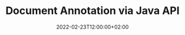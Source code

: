 ---
############################# Static ############################
layout: "product"
date: 2022-02-23T12:00:00+02:00
draft: false

product: "Annotation"
product_tag: "annotation"
platform: "Java"
platform_tag: "java"

############################# Head ############################
head_title: "Java Document Annotation API | View & Annotate PDF Word Excel PPTX Images"
head_description: "Java Document Annotation API. View, tag, comment & annotate PDF Word DOCX, Excel XLSX, PPTX, EML EMLX, VSS VSD, OTP, CAD & image file formats."

############################# Header ##########################
title: "Document Annotation via Java API"
description: "Build Java Applications with capabilities to View & Annotate PDF, HTML, MS Office and other document formats without installing any external software."
button:
    enable: true
    icon: "fas fa-arrow-down"
    label: "Download Free Trial"
    link: "https://downloads.groupdocs.com/annotation/java"

############################# SubMenu #########################
submenu:
    enable: true
    
    left:
        img_alt: "GroupDocs.Annotation for Java"
        image: "https://www.groupdocs.cloud/templates/groupdocs/images/product-logos/groupdocs-annotation-java.png"
        product: "GroupDocs.Annotation"
        platform: "Java"

    middle:
        button:
            # button loop
            - link: "#features"
              text: "Features"

            # button loop
            - link: "https://products.groupdocs.app/annotation"
              text: "Live Demos"

            # button loop
            - link: "https://purchase.groupdocs.com/pricing/annotation/java"
              text: "Pricing"

    right:
        link_download: "https://downloads.groupdocs.com/annotation"
        link_learn: "https://docs.groupdocs.com/annotation/java/"
        link_buy: "https://purchase.groupdocs.com"

############################# Overview ############################
overview:
    enable: true
    content: |
      GroupDocs.Annotation Java API is a product that allows you to work with annotations in documents on different platforms and operating systems, such as Android, MacOS, Linux, Windows. GroupDocs.Annotation provides a library with simple API that gives many advantages: for example, if you need to keep the data confidential or choose how much power you need to work with the library, or partially change the work with annotations, the library is very lightweight and flexible.

      GroupDocs.Annotation for Java API allows you to work with different types of annotations, which includes: Text, Polyline, Area, Underline, Point, Watermark, Arrow, Ellipse, Text Replacement, Distance, Text Field, Resource Redaction etc. And supports most popular documents formats such as: PDF, HTML, Microsoft Office Word, Excel spreadsheets, PowerPoint presentations, Visio, Outlook emails, images, metafiles, CAD drawing and various other formats. The API provides the ability to get thumbnails of document pages and supports importing and exporting annotation to and from PDF files.

      Using library, you can [add](/annotation/java/bmp/), [edit](/annotation/java/bmp/), [extract](/annotation/java/bmp/) and [delete](/annotation/java/bmp/) annotations from documents, rotate documents, change thumbnails solution and this is not a complete list of all the possibilities. It also offers a comprehensive set of data objects to customize annotation properties as per your requirements within all supported document formats.

      Working with the GroupDocs.Annotation for Java API is very simple and consists of just a few basic steps. At first you need to setup a license, then select the file which you want to work with, then manipulate somehow with document annotations (delete/edit/extract/delete) and save the result. For more information please see product [documentation](https://docs.groupdocs.com/annotation/java/getting-started/) or our [examples](https://github.com/groupdocs-annotation/GroupDocs.Annotation-for-Java) set.
      
      GroupDocs.Annotation is regularly updated and provides support for its customers, you are always welcome to ask us a questions or send your ideas or tell us about your needs for something new and we will gladly implement it in our new versions.
    tabs:
      enable: true
      
      ## TAB ONE ##
      tab_one:
        description: |
          Following is an overview of GroupDocs.Annotation for Java:
      
        right:
          enable: true
          icon: "fab fa-html5"
          title:  Overview
          content: |
            * Add Annotations
            * Export Annotations 
            * Import Annotations
            * Reply Based Comments
            * Annotation Compatibility
      
      ## TAB TWO ##
      tab_two:
        description: |
          GroupDocs.Annotation for Java supports all popular [document file formats](https://docs.groupdocs.com/annotation/java/supported-document-formats/) including: Microsoft Office, PDF, images and many others.

        left:
          enable: true
          table:
            # table loop
            - title: "Microsoft Office Formats"
              content: |
                * **Word**: [DOC](/annotation/java/doc/), [DOCX](/annotation/java/docx/), [DOCM](/annotation/java/docm/), [DOT](/annotation/java/dot/), [DOTX](/annotation/java/dotx/), [RTF](/annotation/java/rtf/)
                * **Excel**: [XLS](/annotation/java/xls/), [XLSX](/annotation/java/xlsx/), [XLSB](/annotation/java/xlsb/), [XLSM](/annotation/java/xlsm/)
                * **PowerPoint**: [PPT](/annotation/java/ppt/), [PPTX](/annotation/java/pptx/), [PPS](/annotation/java/pps/), [PPSX](/annotation/java/ppsx/), [POTM](/annotation/java/potm/), [POTX](/annotation/java/potx/), [PPSM](/annotation/java/ppsm/), [PPTM](/annotation/java/pptm/), [WMF](/annotation/java/wmf/), [EMF](/annotation/java/emf/)
                * **Outlook**: [EML](/annotation/java/eml/), [EMLX](/annotation/java/emlx/), [MSG](/annotation/java/msg/)
                * **Visio**: [VSS](/annotation/java/vss/), [VST](/annotation/java/vst/), [VSD](/annotation/java/vsd/), [VSDX](/annotation/java/vsdx/), [VSX](/annotation/java/vsx/)

        right:
          enable: true
          table:
            # table loop
            - title: "Other Formats"
              content: |
                * **Portable**: [PDF](/annotation/java/pdf/) (PDF/A-1a, PDF/A-1b, PDF/A-2a)
                * **OpenDocument**: [ODT](/annotation/java/odt/), [ODS](/annotation/java/ods/), [ODP](/annotation/java/odp/)
                * **Images**: [BMP](/annotation/java/bmp/), [JPG](/annotation/java/jpg/), [JPEG](/annotation/java/jpeg/), [TIFF](/annotation/java/tiff/), [TIF](/annotation/java/tif/), [PNG](/annotation/java/png/), [GIF](/annotation/java/gif/), [DCM](/annotation/java/dcm/), [DICOM](/annotation/java/dicom/)
                * **AutoCAD**: [DWG](/annotation/java/dwg/), [DXF](/annotation/java/dxf/), [CAD](/annotation/java/cad/)
                * **Other**: [HTM](/annotation/java/htm/), [HTML](/annotation/java/html/), [CSV](/annotation/java/csv/), [DJVU](/annotation/java/djvu/), [OTP](/annotation/java/otp/), [OTT](/annotation/java/ott/)

      ## TAB THREE ##
      tab_three:
        description: |
          GroupDocs.Annotation for Java supports following Operating Systems, Frameworks & Package Managers:
        
        left:
          enable: true
          table:
            # table loop
            - icon: "fab fa-windows"
              title:  Operating Systems
              content: |
                * Microsoft Windows Desktop
                * Microsoft Windows Server
                * Linux
                * MacOS

            # table loop
            - icon: "fas fa-code"
              title:  Supported Frameworks
              content: |
                * Java 7 (1.7) and above

        right:
          enable: true
          table:
            # table loop
            - icon: "fas fa-cogs"
              title:  Development Environments
              content: |
                * NetBeans
                * IntelliJ IDEA
                * Eclipse

            # table loop
            - icon: "fas fa-tools"
              title:  Build Automation Tool
              content: |
                * Maven

############################# Features ############################
features:
    enable: true
    title: GroupDocs.Annotation for Java Features

    feature:
      # feature loop
      - icon: "fas fa-copy"
        link: "https://docs.groupdocs.com/annotation/java/add-area-annotation/"
        content: Add Area Annotation in Document and Link Simple & Nested Comments

      # feature loop
      - icon: "fas fa-eye"
        link: "https://docs.groupdocs.com/annotation/java/add-arrow-annotation/"
        content: Point to a Particular Content using Arrow Annotation

      # feature loop
      - icon: "fas fa-bolt"
        link: "https://docs.groupdocs.com/annotation/java/add-watermark-annotation/"
        content: Set Text Watermarks to PDF, Slides, Excel Worksheets, Images & Diagrams at Angled Position
      
      # feature loop
      - icon: "fas fa-file-powerpoint"
        link: "https://docs.groupdocs.com/annotation/java/add-point-annotation/"
        content: Add Popup Comments to any Place in the Document using Point Annotation

      # feature loop
      - icon: "fas fa-code"
        link: "https://docs.groupdocs.com/annotation/java/add-polyline-annotation/"
        content: Use Polyline Annotation to Connect Sequence of Line Segments, Arc Segments or both

      # feature loop
      - icon: "fas fa-cloud"
        link: "https://docs.groupdocs.com/annotation/java/add-ellipse-annotation/"
        content: Add Ellipse Annotation to PDF, Word Documents, Spreadsheets, Presentations, Diagrams & Images

      # feature loop
      - icon: "fas fa-remove-format"
        link: "https://docs.groupdocs.com/annotation/java/add-watermark-annotation/"
        content: Add Angled Watermarks for PDF, PowerPoint, Excel, Images & Diagrams

      # feature loop
      - icon: "fas fa-comment-slash"
        link: "https://docs.groupdocs.com/annotation/java/add-underline-annotation/"
        content: Fetch Coordinates of Text Annotation in Image Representation of a Document

      # feature loop
      - icon: "fas fa-location-arrow"
        link: "https://docs.groupdocs.com/annotation/java/add-annotation-to-the-document/"
        content: Underline, Strikethrough or Modify Specific Text in a Document

      # feature loop
      - icon: "fas fa-border-all"
        link: "https://docs.groupdocs.com/annotation/java/add-annotation-to-the-document/"
        content: Add Text Stamp or Watermark & Text Field in a Document

      # feature loop
      - icon: "fas fa-wrench"
        link: "https://docs.groupdocs.com/annotation/java/add-point-annotation/"
        content: Import & Export Annotations among Word Documents & PowerPoint Presentations

      # feature loop
      - icon: "fas fa-columns"
        link: "https://docs.groupdocs.com/annotation/java/add-strikeout-annotation/"
        content: Annotate Excel Spreadsheets with Text, TextReplacement, Watermark & Resource Redaction Annotation types

      # feature loop
      - icon: "fas fa-file-word"
        link: "https://docs.groupdocs.com/annotation/java/get-file-info/"
        content: Add Polyline, Strikethrough, Underline or Text Annotations to PowerPoint Presentations and Slides

      # feature loop
      - icon: "fas fa-envelope"
        link: "https://docs.groupdocs.com/annotation/java/basic-usage/"
        content: Mark Point Annotation in Presentations using X, Y Coordinates

      # feature loop
      - icon: "fas fa-print"
        link: "https://docs.groupdocs.com/annotation/java/add-strikeout-annotation/"
        content: Add Strikethrough, Text, Underline or Polyline Annotations to Images

      # feature loop
      - icon: "fas fa-file-archive"
        link: "https://docs.groupdocs.com/annotation/java/add-link-annotation/"
        content: Fetch Document Information & Images for Visio Diagrams, such as VSS & VSD
      
      # feature loop
      - icon: "fas fa-file-code"
        link: "https://docs.groupdocs.com/annotation/java/basic-usage/"
        content: Get Thumbnails of the Document Pages & Work with Multi-page TIFF files

      # feature loop
      - icon: "fas fa-file-excel"
        link: "https://docs.groupdocs.com/annotation/java/get-file-info/"
        content: Fetch all Annotation of a Document with a Single Function Call

      # feature loop
      - icon: "fas fa-heading"
        link: "https://docs.groupdocs.com/annotation/java/add-link-annotation/"
        content: Add Link Annotations to PDF, Word & PowerPoint Presentations

      # feature loop
      - icon: "fas fa-project-diagram"
        link: "https://docs.groupdocs.com/annotation/java/add-point-annotation/"
        content: SVG Path Parsing support for PDF, Word, Diagrams, Slides and other major document formats

      # feature loop
      - icon: "fas fa-cube"
        link: "https://docs.groupdocs.com/annotation/java/technical-support/"
        content: Support for adding Watermark Annotation to Word documents and cleanup for Text Replacement

      # feature loop
      - icon: "fab fa-uncharted"
        link: "https://docs.groupdocs.com/annotation/java/technical-support/"
        content: Shape Processing support in Diagrams for Text Annotations
  
      # feature loop
      - icon: "fab fa-uncharted"
        link: "https://docs.groupdocs.com/annotation/java/advanced-usage/"
        content: Save Time by Caching Page Previews of Documents for Faster Processing
  
      # feature loop
      - icon: "fab fa-uncharted"
        link: "https://docs.groupdocs.com/annotation/java/add-annotation-to-the-document/"
        content: Easily Annotate Word, Excel and PowerPoint Documents even with Older Formats

      # feature loop
      - icon: "fab fa-uncharted"
        link: "https://docs.groupdocs.com/annotation/java/add-distance-annotation/"
        content: Display Distance Annotation Captions for Excel, PowerPoint and Diagrams

############################# Support ############################
support:
    enable: true

############################# Solutions ############################
solutions:
    enable: true
    title: GroupDocs.Annotation offers document viewing APIs for other popular development environments

    solution:
        # solution loop
        - img_alt: "GroupDocs.Annotation for .NET"
          image: "https://www.groupdocs.cloud/templates/groupdocs/images/product-logos/groupdocs-annotation-net.png"
          product: "GroupDocs.Annotation"
          platform: ".NET"
          link: "/annotation/net/"

############################# Back to top ###############################
back_to_top:
  enable: true
---